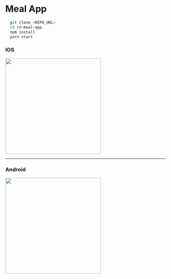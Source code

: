 # Meal App

```bash
  git clone <REPO_URL>
  cd rn-meal-app
  npm install
  yarn start
```

### IOS
<img src="https://res.cloudinary.com/shaolinmkz/image/upload/v1614894436/Random-Icons/Simulator_Screen_Shot_-_iPhone_12_Pro_Max_-_2021-03-04_at_22.45.34.png" width="300" />

---

### Android
<img src="https://res.cloudinary.com/shaolinmkz/image/upload/v1614894435/Random-Icons/Screenshot_1614894329.png" width="300" />

